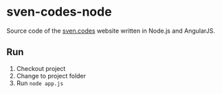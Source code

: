 # sven-codes-node
Source code of the [sven.codes](http://sven.codes) website written in Node.js and AngularJS.

## Run

1. Checkout project
2. Change to project folder
3. Run `node app.js`
